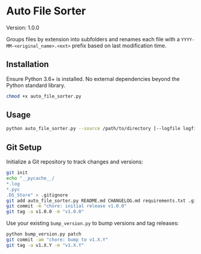 # Auto File Sorter

Version: 1.0.0

Groups files by extension into subfolders and renames each file with a
`YYYY-MM-<original_name>.<ext>` prefix based on last modification time.

## Installation

Ensure Python 3.6+ is installed. No external dependencies beyond the Python standard library.

```bash
chmod +x auto_file_sorter.py
```

## Usage

```bash
python auto_file_sorter.py --source /path/to/directory [--logfile logfile.log] [--verbose]
```

## Git Setup

Initialize a Git repository to track changes and versions:

```bash
git init
echo "__pycache__/
*.log
*.pyc
.DS_Store" > .gitignore
git add auto_file_sorter.py README.md CHANGELOG.md requirements.txt .gitignore
git commit -m "chore: initial release v1.0.0"
git tag -a v1.0.0 -m "v1.0.0"
```

Use your existing `bump_version.py` to bump versions and tag releases:
```bash
python bump_version.py patch
git commit -am "chore: bump to v1.X.Y"
git tag -a v1.X.Y -m "v1.X.Y"
```

